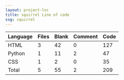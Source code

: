 ```yaml
---
layout: project-loc
title: squirrel Line of code
ssg: squirrel
---
```

<div class="table-responsive">
<table class="table">
<thead><tr>
<th>Language</th>
<th>Files</th>
<th>Blank</th>
<th>Comment</th>
<th>Code</th>
</tr></thead><tbody>
<tr><td>HTML</td><td> 3</td><td> 42</td><td> 0</td><td> 127</td></tr>
<tr><td>Python</td><td> 1</td><td> 11</td><td> 2</td><td> 47</td></tr>
<tr><td>CSS</td><td> 1</td><td> 2</td><td> 0</td><td> 35</td></tr>
<tr><td>Total</td><td>5</td><td>55</td><td>2</td><td>209</td></tr>
</tbody></table></div>
